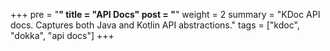 +++
pre = "<strong>"
title = "API Docs"
post = "</strong>"
weight = 2
summary = "KDoc API docs. Captures both Java and Kotlin API abstractions."
tags = ["kdoc", "dokka", "api docs"]
+++
